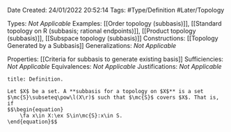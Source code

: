 <div class="topSpace"></div>

Date Created: 24/01/2022 20:52:14
Tags: #Type/Definition #Later/Topology

Types: <i>Not Applicable</i>
Examples: [[Order topology (subbasis)]], [[Standard topology on R (subbasis; rational endpoints)]], [[Product topology (subbasis)]], [[Subspace topology (subbasis)]]
Constructions: [[Topology Generated by a Subbasis]]
Generalizations: <i>Not Applicable</i>

Properties: [[Criteria for subbasis to generate existing basis]]
Sufficiencies: <i>Not Applicable</i>
Equivalences: <i>Not Applicable</i>
Justifications: <i>Not Applicable</i>

``` ad-Definition
title: Definition.

Let $X$ be a set. A **subbasis for a topology on $X$** is a set $\mc{S}\subseteq\pow\l(X\r)$ such that $\mc{S}$ covers $X$. That is, if
$$\begin{equation}
    \fa x\in X:\ex S\in\mc{S}:x\in S.
\end{equation}$$

```
